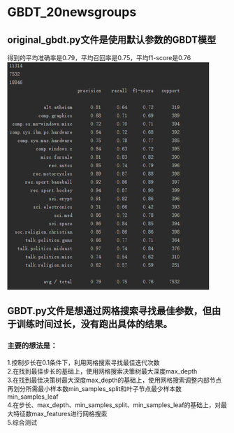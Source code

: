 # GBDT_20newsgroups
## original_gbdt.py文件是使用默认参数的GBDT模型
得到的平均准确率是0.79，平均召回率是0.75，平均f1-score是0.76
![pic](https://github.com/hanjiacheng/GBDT_20newsgroups/blob/master/%E9%BB%98%E8%AE%A4%E5%8F%82%E6%95%B0%E6%A8%A1%E5%9E%8B%E3%80%82.PNG)
## GBDT.py文件是想通过网格搜索寻找最佳参数，但由于训练时间过长，没有跑出具体的结果。
### 主要的想法是：

1.控制步长在0.1条件下，利用网格搜索寻找最佳迭代次数  
2.在找到最佳步长的基础上，使用网格搜索决策树最大深度max_depth  
3.在找到最佳决策树最大深度max_depth的基础上，使用网格搜索调整内部节点再划分所需最小样本数min_samples_split和叶子节点最少样本数min_samples_leaf  
4.在步长、max_depth、min_samples_split、min_samples_leaf的基础上，对最大特征数max_features进行网格搜索  
5.综合测试  
